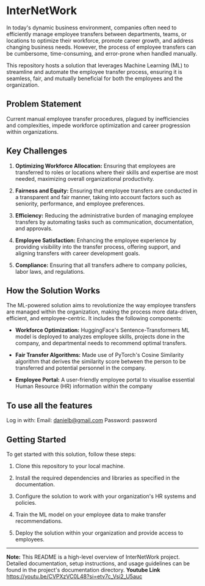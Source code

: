 # InterNetWork

In today's dynamic business environment, companies often need to efficiently manage employee transfers between departments, teams, or locations to optimize their workforce, promote career growth, and address changing business needs. However, the process of employee transfers can be cumbersome, time-consuming, and error-prone when handled manually.

This repository hosts a solution that leverages Machine Learning (ML) to streamline and automate the employee transfer process, ensuring it is seamless, fair, and mutually beneficial for both the employees and the organization.

## Problem Statement

Current manual employee transfer procedures, plagued by inefficiencies and complexities, impede workforce optimization and career progression within organizations.

## Key Challenges

1. **Optimizing Workforce Allocation:** Ensuring that employees are transferred to roles or locations where their skills and expertise are most needed, maximizing overall organizational productivity.

2. **Fairness and Equity:** Ensuring that employee transfers are conducted in a transparent and fair manner, taking into account factors such as seniority, performance, and employee preferences.

3. **Efficiency:** Reducing the administrative burden of managing employee transfers by automating tasks such as communication, documentation, and approvals.

4. **Employee Satisfaction:** Enhancing the employee experience by providing visibility into the transfer process, offering support, and aligning transfers with career development goals.

5. **Compliance:** Ensuring that all transfers adhere to company policies, labor laws, and regulations.

## How the Solution Works

The ML-powered solution aims to revolutionize the way employee transfers are managed within the organization, making the process more data-driven, efficient, and employee-centric. It includes the following components:

- **Workforce Optimization:** HuggingFace's Sentence-Transformers ML model is deployed to analyzes employee skills, projects done in the company, and departmental needs to recommend optimal transfers.

- **Fair Transfer Algorithms:** Made use of PyTorch's Cosine Similarity algorithm that derives the similarity score between the person to be transferred and potential personnel in the company.

- **Employee Portal:** A user-friendly employee portal to visualise essential Human Resource (HR) information within the company

## To use all the features
Log in with:
  Email: danielb@gmail.com
  Password: password

## Getting Started

To get started with this solution, follow these steps:

1. Clone this repository to your local machine.

2. Install the required dependencies and libraries as specified in the documentation.

3. Configure the solution to work with your organization's HR systems and policies.

4. Train the ML model on your employee data to make transfer recommendations.

5. Deploy the solution within your organization and provide access to employees.


---

**Note:** This README is a high-level overview of InterNetWork project. Detailed documentation, setup instructions, and usage guidelines can be found in the project's documentation directory.
**Youtube Link** https://youtu.be/CVPXzVC0L48?si=etv7c_Vsi2_U5auc
